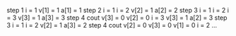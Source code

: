 step 1
  i = 1
    v[1] = 1
    a[1] = 1
    step 2
      i = 1
      i = 2
      v[2] = 1
      a[2] = 2
      step 3
        i = 1
        i = 2
        i = 3
        v[3] = 1
        a[3] = 3
        step 4
          cout
        v[3] = 0
      v[2] = 0
      i = 3
      v[3] = 1
      a[2] = 3
      step 3
        i = 1
        i = 2
        v[2] = 1
        a[3] = 2
        step 4
          cout
        v[2] = 0
      v[3] = 0
    v[1] = 0
  i = 2
  ...